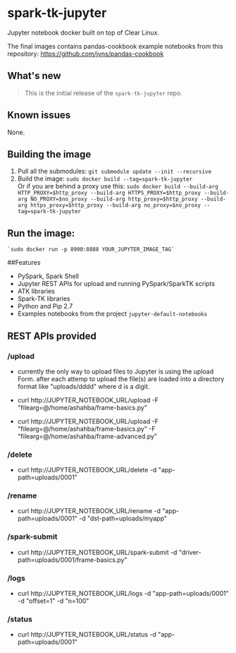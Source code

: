 # spark-tk-jupyter

Jupyter notebook docker built on top of Clear Linux.

The final images contains pandas-cookbook example notebooks from this repository:
https://github.com/jvns/pandas-cookbook

## What's new

>This is the initial release of the `spark-tk-jupyter` repo.

## Known issues

None.

## Building the image
1. Pull all the submodules: `git submodule update --init --recursive`  
2. Build the image:  `sudo docker build --tag=spark-tk-jupyter`  
    Or if you are behind a proxy use this:
   `sudo docker build --build-arg HTTP_PROXY=$http_proxy --build-arg HTTPS_PROXY=$http_proxy --build-arg NO_PROXY=$no_proxy --build-arg http_proxy=$http_proxy --build-arg https_proxy=$http_proxy --build-arg no_proxy=$no_proxy --tag=spark-tk-jupyter`  

## Run the image:  

    `sudo docker run -p 8900:8888 YOUR_JUPYTER_IMAGE_TAG`

##Features

- PySpark, Spark Shell
- Jupyter REST APIs for upload and running PySpark/SparkTK scripts
- ATK libraries
- Spark-TK libraries
- Python and Pip 2.7
- Examples notebooks from the project `jupyter-default-notebooks`

## REST APIs provided

### /upload
- currently the only way to upload files to Jupyter is using the upload Form.
    after each attemp to upload the file(s) are loaded into a directory format like "uploads/dddd" where d is a digit.

- curl http://JUPYTER_NOTEBOOK_URL/upload -F "filearg=@/home/ashahba/frame-basics.py"
- curl http://JUPYTER_NOTEBOOK_URL/upload -F "filearg=@/home/ashahba/frame-basics.py" -F "filearg=@/home/ashahba/frame-advanced.py"

### /delete
- curl http://JUPYTER_NOTEBOOK_URL/delete -d "app-path=uploads/0001"

### /rename
- curl http://JUPYTER_NOTEBOOK_URL/rename -d "app-path=uploads/0001" -d "dst-path=uploads/myapp"

### /spark-submit
- curl http://JUPYTER_NOTEBOOK_URL/spark-submit -d "driver-path=uploads/0001/frame-basics.py"

### /logs
- curl http://JUPYTER_NOTEBOOK_URL/logs -d "app-path=uploads/0001" -d "offset=1" -d "n=100"

### /status
- curl http://JUPYTER_NOTEBOOK_URL/status -d "app-path=uploads/0001"


